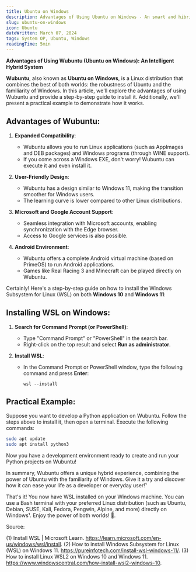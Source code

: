 ```yaml
---
title: Ubuntu on Windows
description: Advantages of Using Ubuntu on Windows - An smart and hibrid system
slug: ubuntu-on-windows
icon: Ubuntu
dateWritten: March 07, 2024
tags: System OP, Ubuntu, Windows
readingTime: 5min
---
```


**Advantages of Using Wubuntu (Ubuntu on Windows): An Intelligent Hybrid System**

**Wubuntu**, also known as **Ubuntu on Windows**, is a Linux distribution that combines the best of both worlds: the robustness of Ubuntu and the familiarity of Windows. In this article, we'll explore the advantages of using Wubuntu and provide a step-by-step guide to install it. Additionally, we'll present a practical example to demonstrate how it works.

## Advantages of Wubuntu:

1. **Expanded Compatibility**:
   - Wubuntu allows you to run Linux applications (such as AppImages and DEB packages) and Windows programs (through WINE support).
   - If you come across a Windows EXE, don't worry! Wubuntu can execute it and even install it.

2. **User-Friendly Design**:
   - Wubuntu has a design similar to Windows 11, making the transition smoother for Windows users.
   - The learning curve is lower compared to other Linux distributions.

3. **Microsoft and Google Account Support**:
   - Seamless integration with Microsoft accounts, enabling synchronization with the Edge browser.
   - Access to Google services is also possible.

4. **Android Environment**:
   - Wubuntu offers a complete Android virtual machine (based on PrimeOS) to run Android applications.
   - Games like Real Racing 3 and Minecraft can be played directly on Wubuntu.

Certainly! Here's a step-by-step guide on how to install the Windows Subsystem for Linux (WSL) on both **Windows 10** and **Windows 11**:

## Installing WSL on Windows:

1. **Search for Command Prompt (or PowerShell)**:
   - Type "Command Prompt" or "PowerShell" in the search bar.
   - Right-click on the top result and select **Run as administrator**.

2. **Install WSL**:
   - In the Command Prompt or PowerShell window, type the following command and press **Enter**:
     ```
     wsl --install
     ```

## Practical Example:

Suppose you want to develop a Python application on Wubuntu. Follow the steps above to install it, then open a terminal. Execute the following commands:

```bash
sudo apt update
sudo apt install python3
```

Now you have a development environment ready to create and run your Python projects on Wubuntu!

In summary, Wubuntu offers a unique hybrid experience, combining the power of Ubuntu with the familiarity of Windows. Give it a try and discover how it can ease your life as a developer or everyday user!¹

That's it! You now have WSL installed on your Windows machine. You can use a Bash terminal with your preferred Linux distribution (such as Ubuntu, Debian, SUSE, Kali, Fedora, Pengwin, Alpine, and more) directly on Windows¹. Enjoy the power of both worlds! 🚀.

Source:

(1) Install WSL | Microsoft Learn. https://learn.microsoft.com/en-us/windows/wsl/install.
(2) How to install Windows Subsystem for Linux (WSL) on Windows 11. https://pureinfotech.com/install-wsl-windows-11/.
(3) How to install Linux WSL2 on Windows 10 and Windows 11. https://www.windowscentral.com/how-install-wsl2-windows-10.